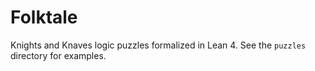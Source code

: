 # Folktale

Knights and Knaves logic puzzles formalized in Lean 4.
See the `puzzles` directory for examples.
